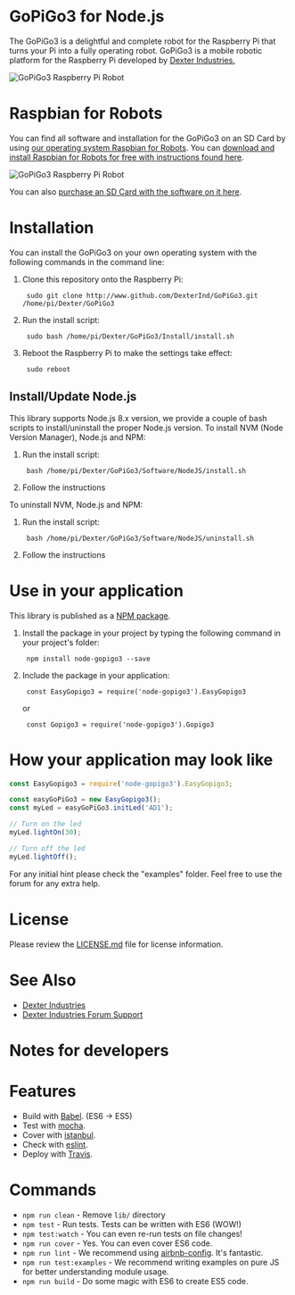 # GoPiGo3 for Node.js

The GoPiGo3 is a delightful and complete robot for the Raspberry Pi that turns your Pi into a fully operating robot.  GoPiGo3 is a mobile robotic platform for the Raspberry Pi developed by [Dexter Industries.](http://www.dexterindustries.com/GoPiGo) 

![ GoPiGo3 Raspberry Pi Robot ](https://raw.githubusercontent.com/DexterInd/GoPiGo3/master/GoPiGo3_Raspberry_Pi_Robot.jpg)

# Raspbian for Robots

You can find all software and installation for the GoPiGo3 on an SD Card by using [our operating system Raspbian for Robots](https://www.dexterindustries.com/raspberry-pi-robot-software/).  You can [download and install Raspbian for Robots for free with instructions found here](https://www.dexterindustries.com/howto/install-raspbian-for-robots-image-on-an-sd-card/).  

![ GoPiGo3 Raspberry Pi Robot ](https://raw.githubusercontent.com/DexterInd/GoPiGo3/master/GoPiGo3_Raspberry_Pi_Robot_With_Eyes.jpg)

You can also [purchase an SD Card with the software on it here](https://www.dexterindustries.com/shop/sd-card-raspbian-wheezy-image-for-raspberry-pi/).  

# Installation
You can install the GoPiGo3 on your own operating system with the following commands in the command line:
1. Clone this repository onto the Raspberry Pi: 

        sudo git clone http://www.github.com/DexterInd/GoPiGo3.git /home/pi/Dexter/GoPiGo3
2. Run the install script: 

        sudo bash /home/pi/Dexter/GoPiGo3/Install/install.sh
3. Reboot the Raspberry Pi to make the settings take effect: 
        
        sudo reboot

## Install/Update Node.js
This library supports Node.js 8.x version, we provide a couple of bash scripts to install/uninstall the proper Node.js version.
To install NVM (Node Version Manager), Node.js and NPM:
1. Run the install script: 

        bash /home/pi/Dexter/GoPiGo3/Software/NodeJS/install.sh
        
2. Follow the instructions

To uninstall NVM, Node.js and NPM:
1. Run the install script: 

        bash /home/pi/Dexter/GoPiGo3/Software/NodeJS/uninstall.sh
        
2. Follow the instructions

# Use in your application
This library is published as a [NPM package](https://www.npmjs.com/package/node-gopigo3).
1. Install the package in your project by typing the following command in your project's folder:

        npm install node-gopigo3 --save
        
2. Include the package in your application:
        
        const EasyGopigo3 = require('node-gopigo3').EasyGopigo3
    or 
 
        const Gopigo3 = require('node-gopigo3').Gopigo3

# How your application may look like
```javascript
const EasyGopigo3 = require('node-gopigo3').EasyGopigo3;

const easyGoPiGo3 = new EasyGopigo3();
const myLed = easyGoPiGo3.initLed('AD1');

// Turn on the led
myLed.lightOn(30);

// Turn off the led
myLed.lightOff();
```

For any initial hint please check the "examples" folder. Feel free to use the forum for any extra help.

# License

Please review the [LICENSE.md] file for license information.

[LICENSE.md]: ./LICENSE.md

# See Also

- [Dexter Industries](http://www.dexterindustries.com/GoPiGo)
- [Dexter Industries Forum Support](http://forum.dexterindustries.com/c/gopigo)

Notes for developers
=======

# Features
* Build with [Babel](https://babeljs.io). (ES6 -> ES5)
* Test with [mocha](https://mochajs.org).
* Cover with [istanbul](https://github.com/gotwarlost/istanbul).
* Check with [eslint](eslint.org).
* Deploy with [Travis](travis-ci.org).

# Commands
- `npm run clean` - Remove `lib/` directory
- `npm test` - Run tests. Tests can be written with ES6 (WOW!)
- `npm test:watch` - You can even re-run tests on file changes!
- `npm run cover` - Yes. You can even cover ES6 code.
- `npm run lint` - We recommend using [airbnb-config](https://github.com/airbnb/javascript/tree/master/packages/eslint-config-airbnb). It's fantastic.
- `npm run test:examples` - We recommend writing examples on pure JS for better understanding module usage.
- `npm run build` - Do some magic with ES6 to create ES5 code.
